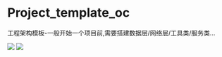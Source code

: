 # Project_template_oc
工程架构模板-一般开始一个项目前,需要搭建数据层/网络层/工具类/服务类...

![](http://7qn7zn.com1.z0.glb.clouddn.com/%E5%B1%8F%E5%B9%95%E5%BF%AB%E7%85%A7%202017-05-04%20%E4%B8%8B%E5%8D%885.11.38.png)
![](http://7qn7zn.com1.z0.glb.clouddn.com/%E5%B1%8F%E5%B9%95%E5%BF%AB%E7%85%A7%202017-05-04%20%E4%B8%8B%E5%8D%885.11.46.png)
